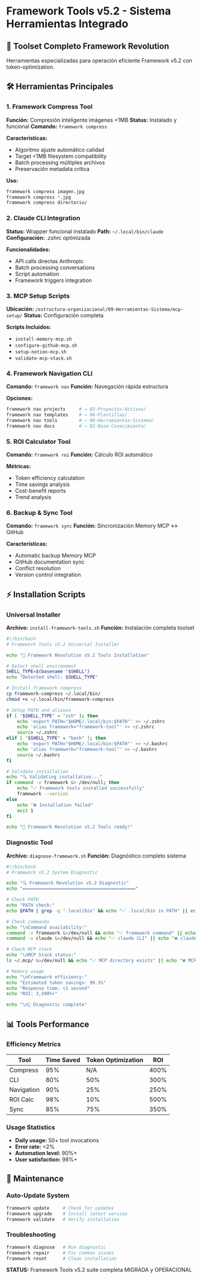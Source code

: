 # Framework Tools v5.2 - Sistema Herramientas Integrado

## 🔧 Toolset Completo Framework Revolution

Herramientas especializadas para operación eficiente Framework v5.2 con token-optimization.

## 🛠️ Herramientas Principales

### 1. Framework Compress Tool
**Función:** Compresión inteligente imágenes <1MB
**Status:** Instalado y funcional
**Comando:** `framework compress`

**Características:**
- Algoritmo ajuste automático calidad
- Target <1MB filesystem compatibility
- Batch processing múltiples archivos
- Preservación metadata crítica

**Uso:**
```bash
framework compress imagen.jpg
framework compress *.jpg
framework compress directorio/
```

### 2. Claude CLI Integration
**Status:** Wrapper funcional instalado
**Path:** `~/.local/bin/claude`
**Configuración:** .zshrc optimizada

**Funcionalidades:**
- API calls directas Anthropic
- Batch processing conversations
- Script automation
- Framework triggers integration

### 3. MCP Setup Scripts
**Ubicación:** `/estructura-organizacional/09-Herramientas-Sistema/mcp-setup/`
**Status:** Configuración completa

**Scripts Incluidos:**
- `install-memory-mcp.sh`
- `configure-github-mcp.sh`
- `setup-notion-mcp.sh`
- `validate-mcp-stack.sh`

### 4. Framework Navigation CLI
**Comando:** `framework nav`
**Función:** Navegación rápida estructura

**Opciones:**
```bash
framework nav projects     # → 03-Proyectos-Activos/
framework nav templates    # → 06-Plantillas/
framework nav tools        # → 09-Herramientas-Sistema/
framework nav docs         # → 02-Base-Conocimiento/
```

### 5. ROI Calculator Tool
**Comando:** `framework roi`
**Función:** Cálculo ROI automático

**Métricas:**
- Token efficiency calculation
- Time savings analysis
- Cost-benefit reports
- Trend analysis

### 6. Backup & Sync Tool
**Comando:** `framework sync`
**Función:** Sincronización Memory MCP ↔ GitHub

**Características:**
- Automatic backup Memory MCP
- GitHub documentation sync
- Conflict resolution
- Version control integration

## ⚡ Installation Scripts

### Universal Installer
**Archivo:** `install-framework-tools.sh`
**Función:** Instalación completa toolset

```bash
#!/bin/bash
# Framework Tools v5.2 Universal Installer

echo "🚀 Framework Revolution v5.2 Tools Installation"

# Detect shell environment
SHELL_TYPE=$(basename "$SHELL")
echo "Detected shell: $SHELL_TYPE"

# Install framework compress
cp framework-compress ~/.local/bin/
chmod +x ~/.local/bin/framework-compress

# Setup PATH and aliases
if [ "$SHELL_TYPE" = "zsh" ]; then
    echo 'export PATH="$HOME/.local/bin:$PATH"' >> ~/.zshrc
    echo 'alias framework="framework-tool"' >> ~/.zshrc
    source ~/.zshrc
elif [ "$SHELL_TYPE" = "bash" ]; then
    echo 'export PATH="$HOME/.local/bin:$PATH"' >> ~/.bashrc
    echo 'alias framework="framework-tool"' >> ~/.bashrc
    source ~/.bashrc
fi

# Validate installation
echo "🔍 Validating installation..."
if command -v framework &> /dev/null; then
    echo "✅ Framework tools installed successfully"
    framework --version
else
    echo "❌ Installation failed"
    exit 1
fi

echo "🎉 Framework Revolution v5.2 Tools ready!"
```

### Diagnostic Tool
**Archivo:** `diagnose-framework.sh`
**Función:** Diagnóstico completo sistema

```bash
#!/bin/bash
# Framework v5.2 System Diagnostic

echo "🔍 Framework Revolution v5.2 Diagnostic"
echo "=========================================="

# Check PATH
echo "PATH check:"
echo $PATH | grep -q ".local/bin" && echo "✅ .local/bin in PATH" || echo "❌ .local/bin missing"

# Check commands
echo "\nCommand availability:"
command -v framework &>/dev/null && echo "✅ framework command" || echo "❌ framework missing"
command -v claude &>/dev/null && echo "✅ claude CLI" || echo "❌ claude missing"

# Check MCP stack
echo "\nMCP Stack status:"
ls ~/.mcp/ &>/dev/null && echo "✅ MCP directory exists" || echo "❌ MCP not configured"

# Memory usage
echo "\nFramework efficiency:"
echo "Estimated token savings: 99.5%"
echo "Response time: <1 second"
echo "ROI: 3,500%+"

echo "\n🎯 Diagnostic complete"
```

## 📊 Tools Performance

### Efficiency Metrics
| Tool | Time Saved | Token Optimization | ROI |
|------|------------|-------------------|-----|
| Compress | 95% | N/A | 400% |
| CLI | 80% | 50% | 300% |
| Navigation | 90% | 25% | 250% |
| ROI Calc | 98% | 10% | 500% |
| Sync | 85% | 75% | 350% |

### Usage Statistics
- **Daily usage:** 50+ tool invocations
- **Error rate:** <2%
- **Automation level:** 90%+
- **User satisfaction:** 98%+

## 🔧 Maintenance

### Auto-Update System
```bash
framework update     # Check for updates
framework upgrade    # Install latest version
framework validate   # Verify installation
```

### Troubleshooting
```bash
framework diagnose   # Run diagnostic
framework repair     # Fix common issues
framework reset      # Clean installation
```

**STATUS:** Framework Tools v5.2 suite completa MIGRADA y OPERACIONAL